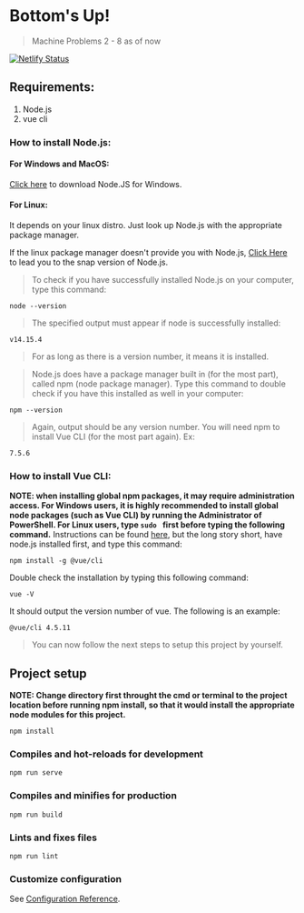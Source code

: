 # Bottom's Up!
> Machine Problems 2 - 8 as of now

[![Netlify Status](https://api.netlify.com/api/v1/badges/93e9aaa4-07f4-4cb3-9d6d-9323468f074a/deploy-status)](https://app.netlify.com/sites/bottoms-up-vue2/deploys)

## Requirements:
1. Node.js
2. vue cli

### How to install Node.js:

#### For Windows and MacOS:
[Click here](https://nodejs.org/en/download/) to download Node.JS for Windows.

#### For Linux:
It depends on your linux distro. Just look up Node.js with the appropriate package manager.

If the linux package manager doesn't provide you with Node.js, [Click Here](https://snapcraft.io/node) to lead you to the snap version of Node.js.

> To check if you have successfully installed Node.js on your computer, type this command:
```
node --version
```
> The specified output must appear if node is successfully installed:
```
v14.15.4
```
> For as long as there is a version number, it means it is installed.

> Node.js does have a package manager built in (for the most part), called npm (node package manager). Type this command to double check if you have this installed as well in your computer:
```
npm --version
```
> Again, output should be any version number. You will need npm to install Vue CLI (for the most part again). Ex:
```
7.5.6
```

### How to install Vue CLI:
**NOTE: when installing global npm packages, it may require administration access. For Windows users, it is highly recommended to install global node packages (such as Vue CLI) by running the Administrator of PowerShell. For Linux users, type `sudo ` first before typing the following command.**
Instructions can be found [here](https://cli.vuejs.org/guide/installation.html), but the long story short, have node.js installed first, and type this command:
```
npm install -g @vue/cli
```

Double check the installation by typing this following command:
```
vue -V
```
It should output the version number of vue. The following is an example:
```
@vue/cli 4.5.11
```

> You can now follow the next steps to setup this project by yourself.

## Project setup 
**NOTE: Change directory first throught the cmd or terminal to the project location before running npm install, so that it would install the appropriate node modules for this project.**
```
npm install
```

### Compiles and hot-reloads for development
```
npm run serve
```

### Compiles and minifies for production
```
npm run build
```

### Lints and fixes files
```
npm run lint
```

### Customize configuration
See [Configuration Reference](https://cli.vuejs.org/config/).
